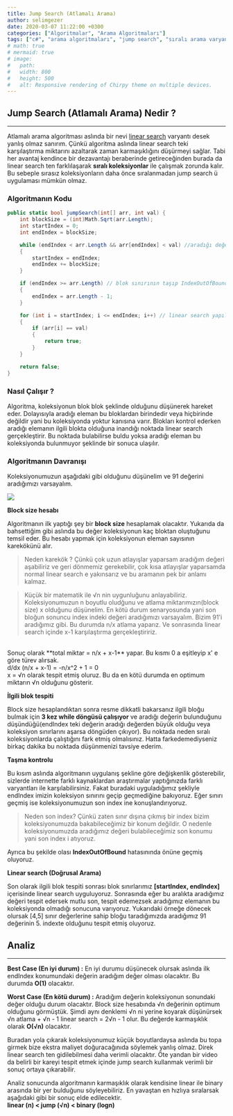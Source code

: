 ```yaml
---
title: Jump Search (Atlamalı Arama)
author: selimgezer
date: 2020-03-07 11:22:00 +0300
categories: ["Algoritmalar", "Arama Algoritmaları"]
tags: ["c#", "arama algoritmaları", "jump search", "sıralı arama varyant", "doğrusal arama varyant", "atlamalı arama"]
# math: true
# mermaid: true
# image:
#   path: 
#   width: 800
#   height: 500
#   alt: Responsive rendering of Chirpy theme on multiple devices.
---
```


## Jump Search (Atlamalı Arama) Nedir ?
---

Atlamalı arama algoritması aslında bir nevi [linear search](/posts/linear-search/) varyantı desek yanlış olmaz sanırım. Çünkü algoritma aslında linear search teki karşılaştırma miktarını azaltarak zaman karmaşıklığını düşürmeyi sağlar. Tabi her avantaj kendince bir dezavantajı beraberinde getireceğinden burada da linear search ten farklılaşarak **sıralı koleksiyonlar** ile çalışmak zorunda kalır. Bu sebeple sırasız koleksiyonların daha önce sıralanmadan jump search ü uygulaması mümkün olmaz.

### Algoritmanın Kodu

```cs
public static bool jumpSearch(int[] arr, int val) {
    int blockSize = (int)Math.Sqrt(arr.Length);
    int startIndex = 0;
    int endIndex = blockSize;

    while (endIndex < arr.Length && arr[endIndex] < val) //aradığı değerin bulunduğunu düşündüğü bloğun tespiti
    {
        startIndex = endIndex;
        endIndex += blockSize;
    }

    if (endIndex >= arr.Length) // blok sınırının taşıp IndexOutOfBound ihtimaline karşı, sınırın son index e çekilmesi
    {
        endIndex = arr.Length - 1;
    }

    for (int i = startIndex; i <= endIndex; i++) // linear search yapıldığı nokta
    {
        if (arr[i] == val)
        {
            return true;
        }
    }

    return false;
}
```

### Nasıl Çalışır ?

Algoritma, koleksiyonun blok blok şeklinde olduğunu düşünerek hareket eder. Dolayısıyla aradığı eleman bu bloklardan birindedir veya hiçbirinde değildir yani bu koleksiyonda yoktur kanısına varır. Blokları kontrol ederken aradığı elemanın ilgili blokta olduğuna inandığı noktada linear search gerçekleştirir. Bu noktada bulabilirse buldu yoksa aradığı eleman bu koleksiyonda bulunmuyor şeklinde bir sonuca ulaşılır.

### Algoritmanın Davranışı

Koleksiyonumuzun aşağıdaki gibi olduğunu düşünelim ve 91 değerini aradığımızı varsayalım.

<img src="../../assets/img/algorithm/jumpSearchSteps.png" >

**Block size hesabı**

Algoritmanın ilk yaptığı şey bir **block size** hesaplamak olacaktır. Yukarıda da bahsettiğim gibi aslında bu değer koleksiyonun kaç bloktan oluştuğunu temsil eder. Bu hesabı yapmak için koleksiyonun eleman sayısının karekökünü alır.

> Neden karekök ? Çünkü çok uzun atlayışlar yaparsam aradığım değeri aşabiliriz ve geri dönmemiz gerekebilir, çok kısa atlayışlar yaparsamda normal linear search e yakınsarız ve bu aramanın pek bir anlamı kalmaz.

> Küçük bir matematik ile √n nin uygunluğunu anlayabiliriz. Koleksiyonumuzun n boyutlu oludğunu ve atlama miktarımızın(block size) x olduğunu düşünelim. En kötü durum senaryosunda yani son bloğun sonuncu index indeki değeri aradığımızı varsayalım. Bizim 91'i aradığımız gibi. Bu durumda n/x atlama yaparız. Ve sonrasında linear search içinde x-1 karşılaştırma gerçekleştiririz. 
<br/>
Sonuç olarak **total miktar = n/x + x-1** yapar. Bu kısmı 0 a eşitleyip x' e göre türev alırsak.
<br/>
d/dx (n/x + x-1) = -n/x^2 + 1 = 0
<br/>
x = √n olarak tespit etmiş oluruz. Bu da en kötü durumda en optimum miktarın √n olduğunu gösterir.

**İlgili blok tespiti**

Block size hesaplandıktan sonra resme dikkatli bakarsanız ilgili bloğu bulmak için **3 kez while döngüsü çalışıyor** ve aradığı değerin bulunduğunu düşündüğü(endIndex teki değerin aradığı değerden büyük olduğu veya koleksiyon sınırlarını aşarsa döngüden çıkıyor). Bu noktada neden sıralı koleksiyonlarda çalıştığını fark etmiş olmalısınız. Hatta farkedemediyseniz birkaç dakika bu noktada düşünmenizi tavsiye ederim.

**Taşma kontrolu**

Bu kısım aslında algoritmanın uygulanış şekline göre değişkenlik gösterebilir, sizlerde internette farklı kaynaklardan araştırmalar yaptığınızda farklı varyantları ile karşılabilirsiniz. Fakat buradaki uyguladığımız şekliyle endIndex imizin koleksiyon sınırını geçip geçmediğine bakıyoruz. Eğer sınırı geçmiş ise koleksiyonumuzun son index ine konuşlandırıyoruz. 

> Neden son index? Çünkü zaten sınır dışına çıkmış bir index bizim koleksiyonumuzda bakabileceğimiz bir konum değildir. O nedenle koleksiyonumuzda aradığımız değeri bulabileceğimiz son konumu yani son index i atıyoruz.

Ayrıca bu şekilde olası **IndexOutOfBound** hatasınında önüne geçmiş oluyoruz.

**Linear search (Doğrusal Arama)**

Son olarak ilgili blok tespiti sonrası blok sınırlarımız **[startIndex, endIndex]** içerisinde linear search uyguluyoruz. Sonrasında eğer bu aralıkta aradığımız değeri tespit edersek mutlu son, tespit edemezsek aradığımız elemanın bu koleksiyonda olmadığı sonucuna varıyoruz. Yukarıdaki örneğe dönecek olursak [4,5] sınır değerlerine sahip bloğu taradığımızda aradığımız  91 değerinin 5. indexte olduğunu tespit etmiş oluyoruz.

## Analiz
---

**Best Case (En iyi durum) :** En iyi durumu düşünecek olursak aslında ilk endIndex konumundaki değerin aradığım değer olması olacaktır. Bu durumda **O(1)** olacaktır.

**Worst Case (En kötü durum) :** Aradığım değerin koleksiyonun sonundaki değer olduğu durum olacaktır. Block size hesabında √n değerinin optimum olduğunu görmüştük. Şimdi aynı denklemi √n ni yerine koyarak düşünürsek √n atlama + √n - 1 linear search = 2√n - 1 olur. Bu değerde karmaşıklık olarak **O(√n)** olacaktır.

Buradan yola çıkarak koleksiyonumuz küçük boyutlardaysa aslında bu topa girmek bize ekstra maliyet doğuracağınıda söylemek yanlış olmaz. Direk linear search ten gidilebilmesi daha verimli olacaktır. Öte yandan bir video da belirli bir kareyi tespit etmek içinde jump search kullanmak verimli bir sonuç ortaya çıkarabilir.

Analiz sonucunda algoritmanın karmaşıklık olarak kendisine linear ile binary arasında bir yer bulduğunu söyleyebiliriz. En yavaştan en hızlıya sıralarsak aşağıdaki gibi bir sonuç elde edilecektir.
<br/>
**linear (n) < jump (√n) < binary (logn)**